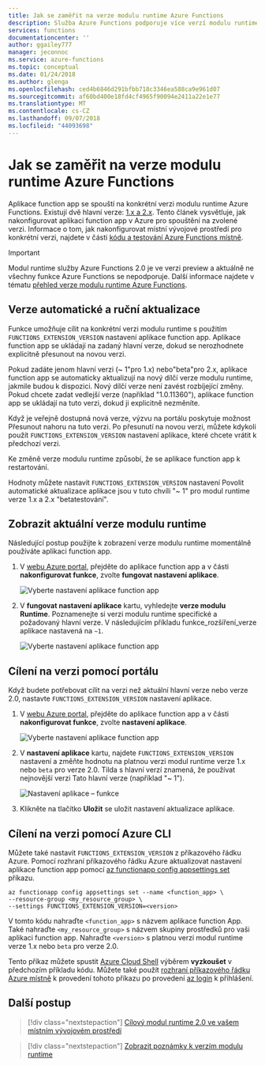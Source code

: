 ```yaml
---
title: Jak se zaměřit na verze modulu runtime Azure Functions
description: Služba Azure Functions podporuje více verzí modulu runtime. Zjistěte, jak určit verzi modulu runtime aplikace funkcí hostované v Azure.
services: functions
documentationcenter: ''
author: ggailey777
manager: jeconnoc
ms.service: azure-functions
ms.topic: conceptual
ms.date: 01/24/2018
ms.author: glenga
ms.openlocfilehash: ced4b6846d291bfbb718c3346ea588ca9e961d07
ms.sourcegitcommit: af60bd400e18fd4cf4965f90094e2411a22e1e77
ms.translationtype: MT
ms.contentlocale: cs-CZ
ms.lasthandoff: 09/07/2018
ms.locfileid: "44093698"
---
```

# <a name="how-to-target-azure-functions-runtime-versions"></a>Jak se zaměřit na verze modulu runtime Azure Functions

Aplikace function app se spouští na konkrétní verzi modulu runtime Azure Functions. Existují dvě hlavní verze: [1.x a 2.x](functions-versions.md). Tento článek vysvětluje, jak nakonfigurovat aplikaci function app v Azure pro spouštění na zvolené verzi. Informace o tom, jak nakonfigurovat místní vývojové prostředí pro konkrétní verzi, najdete v části [kódu a testování Azure Functions místně](functions-run-local.md).

>[!IMPORTANT]   
> Modul runtime služby Azure Functions 2.0 je ve verzi preview a aktuálně ne všechny funkce Azure Functions se nepodporuje. Další informace najdete v tématu [přehled verze modulu runtime Azure Functions](functions-versions.md).

## <a name="automatic-and-manual-version-updates"></a>Verze automatické a ruční aktualizace

Funkce umožňuje cílit na konkrétní verzi modulu runtime s použitím `FUNCTIONS_EXTENSION_VERSION` nastavení aplikace function app. Aplikace function app se ukládají na zadaný hlavní verze, dokud se nerozhodnete explicitně přesunout na novou verzi.

Pokud zadáte jenom hlavní verzi (~ 1"pro 1.x) nebo"beta"pro 2.x, aplikace function app se automaticky aktualizují na nový dílčí verze modulu runtime, jakmile budou k dispozici. Nový dílčí verze není zavést rozbíjející změny. Pokud chcete zadat vedlejší verze (například "1.0.11360"), aplikace function app se ukládají na tuto verzi, dokud ji explicitně nezměníte. 

Když je veřejně dostupná nová verze, výzvu na portálu poskytuje možnost Přesunout nahoru na tuto verzi. Po přesunutí na novou verzi, můžete kdykoli použít `FUNCTIONS_EXTENSION_VERSION` nastavení aplikace, které chcete vrátit k předchozí verzi.

Ke změně verze modulu runtime způsobí, že se aplikace function app k restartování.

Hodnoty můžete nastavit `FUNCTIONS_EXTENSION_VERSION` nastavení Povolit automatické aktualizace aplikace jsou v tuto chvíli "~ 1" pro modul runtime verze 1.x a 2.x "betatestování".

## <a name="view-the-current-runtime-version"></a>Zobrazit aktuální verze modulu runtime

Následující postup použijte k zobrazení verze modulu runtime momentálně používáte aplikaci function app. 

1. V [webu Azure portal](https://portal.azure.com), přejděte do aplikace function app a v části **nakonfigurovat funkce**, zvolte **fungovat nastavení aplikace**. 

    ![Vyberte nastavení aplikace function app](./media/functions-versions/add-update-app-setting.png)

2. V **fungovat nastavení aplikace** kartu, vyhledejte **verze modulu Runtime**. Poznamenejte si verzi modulu runtime specifické a požadovaný hlavní verze. V následujícím příkladu funkce\_rozšíření\_verze aplikace nastavená na `~1`.
 
   ![Vyberte nastavení aplikace function app](./media/functions-versions/function-app-view-version.png)

## <a name="target-a-version-using-the-portal"></a>Cílení na verzi pomocí portálu

Když budete potřebovat cílit na verzi než aktuální hlavní verze nebo verze 2.0, nastavte `FUNCTIONS_EXTENSION_VERSION` nastavení aplikace.

1. V [webu Azure portal](https://portal.azure.com), přejděte do aplikace function app a v části **nakonfigurovat funkce**, zvolte **nastavení aplikace**.

    ![Vyberte nastavení aplikace function app](./media/functions-versions/add-update-app-setting1a.png)

2. V **nastavení aplikace** kartu, najdete `FUNCTIONS_EXTENSION_VERSION` nastavení a změňte hodnotu na platnou verzi modul runtime verze 1.x nebo `beta` pro verze 2.0. Tilda s hlavní verzí znamená, že používat nejnovější verzi Tato hlavní verze (například "~ 1"). 

    ![Nastavení aplikace – funkce](./media/functions-versions/add-update-app-setting2.png)

3. Klikněte na tlačítko **Uložit** se uložit nastavení aktualizace aplikace. 

## <a name="target-a-version-using-azure-cli"></a>Cílení na verzi pomocí Azure CLI

 Můžete také nastavit `FUNCTIONS_EXTENSION_VERSION` z příkazového řádku Azure. Pomocí rozhraní příkazového řádku Azure aktualizovat nastavení aplikace function app pomocí [az functionapp config appsettings set](/cli/azure/functionapp/config/appsettings#set) příkazu.

```azurecli-interactive
az functionapp config appsettings set --name <function_app> \
--resource-group <my_resource_group> \
--settings FUNCTIONS_EXTENSION_VERSION=<version>
```
V tomto kódu nahraďte `<function_app>` s názvem aplikace function App. Také nahraďte `<my_resource_group>` s názvem skupiny prostředků pro vaši aplikaci function app. Nahraďte `<version>` s platnou verzi modul runtime verze 1.x nebo `beta` pro verze 2.0. 

Tento příkaz můžete spustit [Azure Cloud Shell](../cloud-shell/overview.md) výběrem **vyzkoušet** v předchozím příkladu kódu. Můžete také použít [rozhraní příkazového řádku Azure místně](/cli/azure/install-azure-cli) k provedení tohoto příkazu po provedení [az login](/cli/azure/reference-index#az-login) k přihlášení.

## <a name="next-steps"></a>Další postup

> [!div class="nextstepaction"]
> [Cílový modul runtime 2.0 ve vašem místním vývojovém prostředí](functions-run-local.md)

> [!div class="nextstepaction"]
> [Zobrazit poznámky k verzím modulu runtime](https://github.com/Azure/azure-webjobs-sdk-script/releases)

